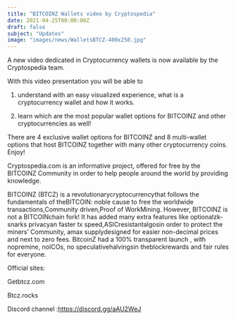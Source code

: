 ```yaml
---
title: "BITCOINZ Wallets video by Cryptospedia"
date: 2021-04-25T00:00:00Z
draft: false
subject: "Updates"
image: "images/news/WalletsBTCZ-400x250.jpg"
---
```


A new video dedicated in Cryptocurrency wallets is now available by the Cryptospedia team.

With this video presentation you will be able to

1) understand with an easy visualized experience, what is a cryptocurrency wallet and how it works.

2) learn which are the most popular wallet options for BITCOINZ and other cryptocurrencies as well!

There are 4 exclusive wallet options for BITCOINZ and 8 multi-wallet options that host BITCOINZ together with many other cryptocurrency coins. Enjoy!

Cryptospedia.com is an informative project, offered for free by the BITCOINZ Community in order to help people around the world by providing knowledge.

BITCOINZ (BTCZ) is a revolutionarycryptocurrencythat follows the fundamentals of theBITCOIN: noble cause to free the worldwide transactions,Community driven,Proof of WorkMining. However, BITCOINZ is not a BITCOINchain fork! It has added many extra features like optionalzk-snarks privacyan faster tx speed,ASICresistantalgosin order to protect the miners’ Community, amax supplydesigned for easier non-decimal prices and next to zero fees. BitcoinZ had a 100% transparent launch , with nopremine, noICOs, no speculativehalvingsin theblockrewards and fair rules for everyone.

Official sites:

Getbtcz.com

Btcz.rocks

Discord channel :https://discord.gg/aAU2WeJ
